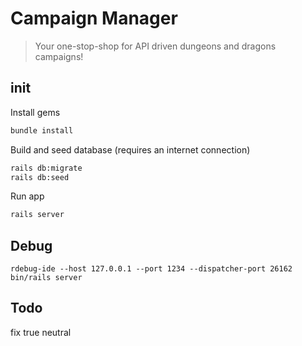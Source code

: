 # Campaign Manager

> Your one-stop-shop for API driven dungeons and dragons campaigns!

## init

Install gems

```bash
bundle install
```

Build and seed database (requires an internet connection)

```bash
rails db:migrate
rails db:seed
```

Run app

```bash
rails server
```

## Debug

`rdebug-ide --host 127.0.0.1 --port 1234 --dispatcher-port 26162 bin/rails server`

## Todo

fix true neutral

